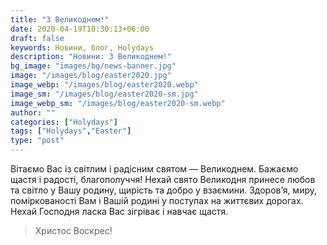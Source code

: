 ```yaml
---
title: "З Великоднем!"
date: 2020-04-19T10:30:13+06:00
draft: false
keywords: Новини, блог, Holydays
description: "Новини: З Великоднем!"
bg_image: "images/bg/news-banner.jpg"
image: "/images/blog/easter2020.jpg"
image_webp: "/images/blog/easter2020.webp"
image_sm: "/images/blog/easter2020-sm.jpg"
image_webp_sm: "/images/blog/easter2020-sm.webp"
author: ""
categories: ["Holydays"]
tags: ["Holydays","Easter"]
type: "post"
---
```


Вітаємо Вас із світлим і радісним святом — Великоднем. Бажаємо щастя і радості, благополуччя! 
Нехай свято Великодня принесе любов та світло у Вашу родину, щирість та добро у взаємини. 
Здоров’я, миру, поміркованості Вам і Вашій родині у поступах на життєвих дорогах. 
Нехай Господня ласка Вас зігріває і навчає щастя.


> Христос Воскрес!

